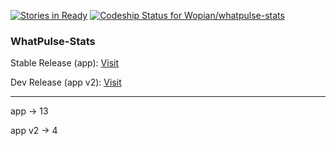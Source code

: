 [![Stories in Ready](https://badge.waffle.io/wopian/whatpulse-stats.png?label=ready&title=Ready)](https://waffle.io/wopian/whatpulse-stats) [ ![Codeship Status for Wopian/whatpulse-stats](https://www.codeship.io/projects/36a18400-ef31-0131-7f53-62ac0d5be2c6/status)](https://www.codeship.io/projects/26978)

### WhatPulse-Stats
Stable Release (app): [Visit](http://whatpulse.jamesharris.net)

Dev Release (app v2): [Visit](http://4.boomcraft.co.uk)

---

app -> 13

app v2 -> 4
